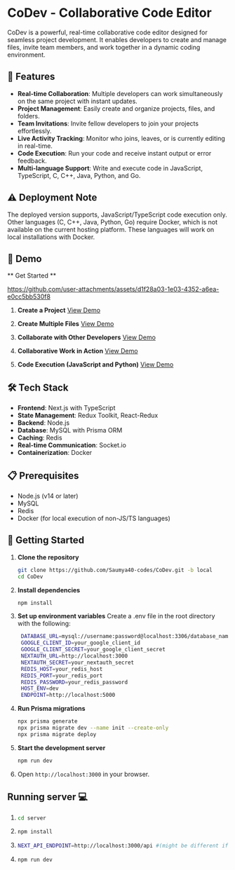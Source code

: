 # CoDev - Collaborative Code Editor

CoDev is a powerful, real-time collaborative code editor designed for seamless project development. It enables developers to create and manage files, invite team members, and work together in a dynamic coding environment.

## 🚀 Features

- **Real-time Collaboration**: Multiple developers can work simultaneously on the same project with instant updates.
- **Project Management**: Easily create and organize projects, files, and folders.
- **Team Invitations**: Invite fellow developers to join your projects effortlessly.
- **Live Activity Tracking**: Monitor who joins, leaves, or is currently editing in real-time.
- **Code Execution**: Run your code and receive instant output or error feedback.
- **Multi-language Support**: Write and execute code in JavaScript, TypeScript, C, C++, Java, Python, and Go.

## ⚠️ Deployment Note

The deployed version supports, JavaScript/TypeScript code execution only. Other languages (C, C++, Java, Python, Go) require Docker, which is not available on the current hosting platform. These languages will work on local installations with Docker.

## 🎥 Demo

** Get Started **

https://github.com/user-attachments/assets/d1f28a03-1e03-4352-a6ea-e0cc5bb530f8

1. **Create a Project**
   [View Demo](https://github.com/Saumya40-codes/CoDev/assets/115284013/4fd9487c-2fe7-46a7-8dc3-42957d2abeab)

2. **Create Multiple Files**
   [View Demo](https://github.com/Saumya40-codes/CoDev/assets/115284013/76cb64b4-14f3-41e7-bbf6-8d2e25e0b2be)

3. **Collaborate with Other Developers**
   [View Demo](https://github.com/Saumya40-codes/CoDev/assets/115284013/2b9713e2-3914-41bf-b4bf-adb655060ec5)

4. **Collaborative Work in Action**
   [View Demo](https://github.com/Saumya40-codes/CoDev/assets/115284013/43cfbfca-b935-4e4f-ba64-1e17059c742c)

5. **Code Execution (JavaScript and Python)**
   [View Demo](https://github.com/Saumya40-codes/CoDev/assets/115284013/ec6abdf3-e77f-40ec-9adb-2e0c28bfa9af)

## 🛠️ Tech Stack

- **Frontend**: Next.js with TypeScript
- **State Management**: Redux Toolkit, React-Redux
- **Backend**: Node.js
- **Database**: MySQL with Prisma ORM
- **Caching**: Redis
- **Real-time Communication**: Socket.io
- **Containerization**: Docker

## 📋 Prerequisites

- Node.js (v14 or later)
- MySQL
- Redis
- Docker (for local execution of non-JS/TS languages)

## 🚀 Getting Started

1. **Clone the repository**

   ```bash
   git clone https://github.com/Saumya40-codes/CoDev.git -b local
   cd CoDev

   ```

2. **Install dependencies**

   ```bash
   npm install

   ```

3. **Set up environment variables** Create a .env file in the root directory with the following:

   ```bash
    DATABASE_URL=mysql://username:password@localhost:3306/database_name
    GOOGLE_CLIENT_ID=your_google_client_id
    GOOGLE_CLIENT_SECRET=your_google_client_secret
    NEXTAUTH_URL=http://localhost:3000
    NEXTAUTH_SECRET=your_nextauth_secret
    REDIS_HOST=your_redis_host
    REDIS_PORT=your_redis_port
    REDIS_PASSWORD=your_redis_password
    HOST_ENV=dev
    ENDPOINT=http://localhost:5000

   ```

4. **Run Prisma migrations**

   ```bash
   npx prisma generate
   npx prisma migrate dev --name init --create-only
   npx prisma migrate deploy

   ```

5. **Start the development server**

   ```bash
   npm run dev

   ```

6. Open `http://localhost:3000` in your browser.

## Running server 💻

1. ```bash
   cd server

   ```

2. ```bash
   npm install

   ```

3. ```bash
   NEXT_API_ENDPOINT=http://localhost:3000/api #(might be different if you changed client endpoint)

   ```

4. ```bash
   npm run dev
   ```
